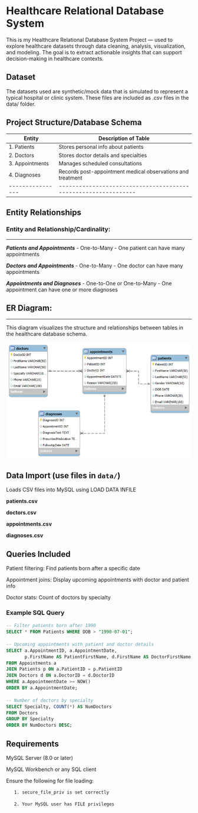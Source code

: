 # Healthcare Relational Database System

This is my Healthcare Relational Database System Project —  used to explore healthcare datasets through data cleaning, analysis, visualization, and modeling. The goal is to extract actionable insights that can support decision-making in healthcare contexts.


## Dataset


The datasets used are synthetic/mock data that is simulated to represent a typical hospital or clinic system.  These files are included as .csv files in the data/ folder.


## Project Structure/Database Schema

Entity          | Description of Table
----------------|--------------------------------------------------------------
1. Patients     | Stores personal info about patients
2. Doctors      | Stores doctor details and specialties
3. Appointments | Manages scheduled consultations
4. Diagnoses    | Records post-appointment medical observations and treatment
----------------|--------------------------------------------------------------

## Entity Relationships


### Entity and Relationship/Cardinality:
------------------------------------------
***Patients and Appointments*** - One-to-Many - One patient can have many appointments

***Doctors and Appointments*** - One-to-Many - One doctor can have many appointments

***Appointments and Diagnoses*** - One-to-One or One-to-Many - One appointment can have one or more diagnoses


## ER Diagram:
--------------

This diagram visualizes the structure and relationships between tables in the healthcare database schema.

![ER Diagram](./assets/HealthcareDBS_ERD.png)


## Data Import (use files in `data/`)
Loads CSV files into MySQL using LOAD DATA INFILE

**patients.csv**

**doctors.csv**

**appointments.csv**

**diagnoses.csv**


## Queries Included
Patient filtering: Find patients born after a specific date

Appointment joins: Display upcoming appointments with doctor and patient info

Doctor stats: Count of doctors by specialty


### Example SQL Query
```sql
-- Filter patients born after 1990
SELECT * FROM Patients WHERE DOB > "1990-07-01";

-- Upcoming appointments with patient and doctor details
SELECT a.AppointmentID, a.AppointmentDate, 
       p.FirstName AS PatientFirstName, d.FirstName AS DoctorFirstName
FROM Appointments a
JOIN Patients p ON a.PatientID = p.PatientID
JOIN Doctors d ON a.DoctorID = d.DoctorID
WHERE a.AppointmentDate >= NOW()
ORDER BY a.AppointmentDate;

-- Number of doctors by specialty
SELECT Specialty, COUNT(*) AS NumDoctors
FROM Doctors
GROUP BY Specialty
ORDER BY NumDoctors DESC;
```

## Requirements

MySQL Server (8.0 or later)

MySQL Workbench or any SQL client

Ensure the following for file loading:

       1. secure_file_priv is set correctly

       2. Your MySQL user has FILE privileges

